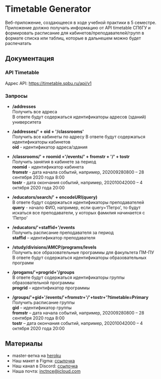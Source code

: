 # Timetable Generator

Веб-приложение, создающееся в ходе учебной практики в 5 семестре.  
Приложение должно получать информацию от API timetable СПбГУ и формировать расписание для кабинетов/преподавателей/групп в формате списка или таблиц, которые в дальнешем можно будет распечатать

## Документация

### API Timetable

Адрес API: <https://timetable.spbu.ru/api/v1>

### Запросы

* **/addresses**  
Получить все адреса  
В ответе будут содержаться идентификаторы адресов (зданий) университета

* **/addresses/' + oid + '/classrooms'**  
Получить все кабинеты по адресу
В ответе будут содержаться идентификаторы кабинетов  
**oid** - идентификатор адреса/здания

* **/classrooms/' + roomid +'/events/' + fromstr + '/' + tostr**  
Получить занятия в кабинете за период  
**roomid** - идентификатор кабинета  
**fromstr** - дата начала событий, например, 202009280800 – 28 сентября 2020 года 8:00  
**tostr** - дата окончания событий, например, 202010042000 – 4 октября 2020 года 20:00

* **/educators/search/' + encodeURI(query)**  
В ответе будут содержаться идентификаторы преподавателей  
**query** - начало ФИО, например, если query=’Петро’, то будут искаться все преподаватели, у которых фамилия начинается с ’Петро’  

* **/educators/'+staffid+'/events**  
Получить расписание преподавателя за период  
**staffid** – идентификатор преподавателя

* **/study/divisions/AMCP/programs/levels**  
Получить все образовательные программы для факультета ПМ-ПУ  
В ответе будут содержаться идентификаторы образовательных программ  

* **/progams/'+progrid+'/groups**  
В ответе будут содержаться идентификаторы группы образовательной программы  
**progrid** – идентификатор программы  

* **/groups/'+gid+'/events/'+fromstr+'/'+tostr+'?timetable=Primary**  
Получить расписание группы  
**gid** – идентификатор группы  
**fromstr** – дата начала событий, например, 202009280800 – 28 сентября 2020 года 8:00  
**tostr**  – дата окончания событий, например, 202010042000 – 4 октября 2020 года 20:00

## Материалы
* master-ветка на [heroku](https://timetable--generator.herokuapp.com)
* Наш макет в Figma: [ссылочка](https://www.figma.com/file/UgR6tjDqQkIDdLAMwZjquv/Timetable-Generator?node-id=0%3A1)
* Наш канал в Discord: [ссылочка](https://discord.gg/FhR64X)
* Наша почта: inctnce@icloud.com
